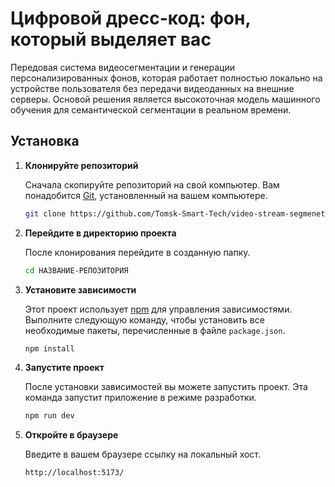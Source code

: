 # Цифровой дресс-код: фон, который выделяет вас 

Передовая система видеосегментации и генерации персонализированных фонов, которая работает полностью локально на устройстве пользователя без передачи видеоданных на внешние серверы. Основой решения является высокоточная модель машинного обучения для семантической сегментации в реальном времени.


## Установка

1.  **Клонируйте репозиторий**

    Сначала скопируйте репозиторий на свой компьютер. Вам понадобится [Git](https://git-scm.com), установленный на вашем компьютере.

    ```sh
    git clone https://github.com/Tomsk-Smart-Tech/video-stream-segmenetation.git
    ```

2.  **Перейдите в директорию проекта**

    После клонирования перейдите в созданную папку.

    ```sh
    cd НАЗВАНИЕ-РЕПОЗИТОРИЯ
    ```

3.  **Установите зависимости**

    Этот проект использует [npm](https://www.npmjs.com/) для управления зависимостями. Выполните следующую команду, чтобы установить все необходимые пакеты, перечисленные в файле `package.json`.

    ```sh
    npm install
    ```

4.  **Запустите проект**

    После установки зависимостей вы можете запустить проект. Эта команда запустит приложение в режиме разработки.

    ```sh
    npm run dev
    ```

5.  **Откройте в браузере**

    Введите в вашем браузере ссылку на локальный хост.

    ```sh
    http://localhost:5173/
    ```

